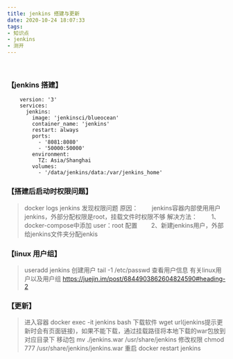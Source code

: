 ```yaml
---
title: jenkins 搭建与更新
date: 2020-10-24 18:07:33
tags:
- 知识点
- jenkins 
- 测开
---
```

<br>

### 【jenkins 搭建】

```jenkins
    version: '3'
    services:
      jenkins:
        image: 'jenkinsci/blueocean'
        container_name: 'jenkins'
        restart: always
        ports:
          - '8081:8080'
          - '50000:50000'
        environment:
          TZ: Asia/Shanghai
        volumes:
          - '/data/jenkins/data:/var/jenkins_home'
```
    
### 【搭建后启动时权限问题】
>   docker logs jenkins 发现权限问题
>   原因：
>   &emsp;&emsp;jenkins容器内部使用用户jenkins，外部分配权限是root，挂载文件时权限不够
>   解决方法：
>   &emsp;&emsp;1、docker-compose中添加 user：root 配置
>   &emsp;&emsp;2、新建jenkins用户，外部给jenkins文件夹分配jenkis

### 【linux 用户组】
> useradd jenkins 创建用户
> tail -1 /etc/passwd 查看用户信息
> 有关linux用户以及用户组  https://juejin.im/post/6844903862604824590#heading-2
### 【更新】
>   进入容器 docker exec -it jenkins bash
>   下载软件 wget url(jenkins提示更新时会有页面链接)，如果不能下载，通过挂载路径将本地下载的war包放到对应目录下
>   移动包   mv ./jenkins.war /usr/share/jenkins
>   修改权限 chmod 777 /usr/share/jenkins/jenkins.war
>   重启    docker restart jenkins

